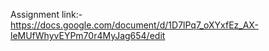 Assignment link:-
https://docs.google.com/document/d/1D7lPq7_oXYxfEz_AX-leMUfWhyvEYPm70r4MyJag654/edit